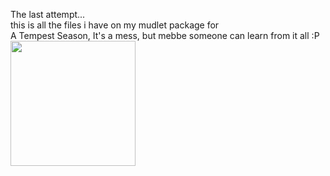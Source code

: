 The last attempt... \
this is all the files i have on my mudlet package for \
A Tempest Season, It's a mess, but mebbe someone can learn from it all :P \
<img src="https://i.gyazo.com/be2baccccfbf97e2c260ca89992ab1c0.gif" width="200px"/>
